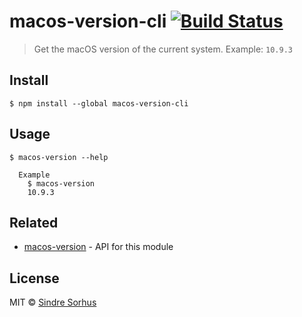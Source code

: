 # macos-version-cli [![Build Status](https://travis-ci.org/sindresorhus/macos-version-cli.svg?branch=master)](https://travis-ci.org/sindresorhus/macos-version-cli)

> Get the macOS version of the current system. Example: `10.9.3`


## Install

```
$ npm install --global macos-version-cli
```


## Usage

```
$ macos-version --help

  Example
    $ macos-version
    10.9.3
```


## Related

- [macos-version](https://github.com/sindresorhus/macos-version) - API for this module


## License

MIT © [Sindre Sorhus](https://sindresorhus.com)
